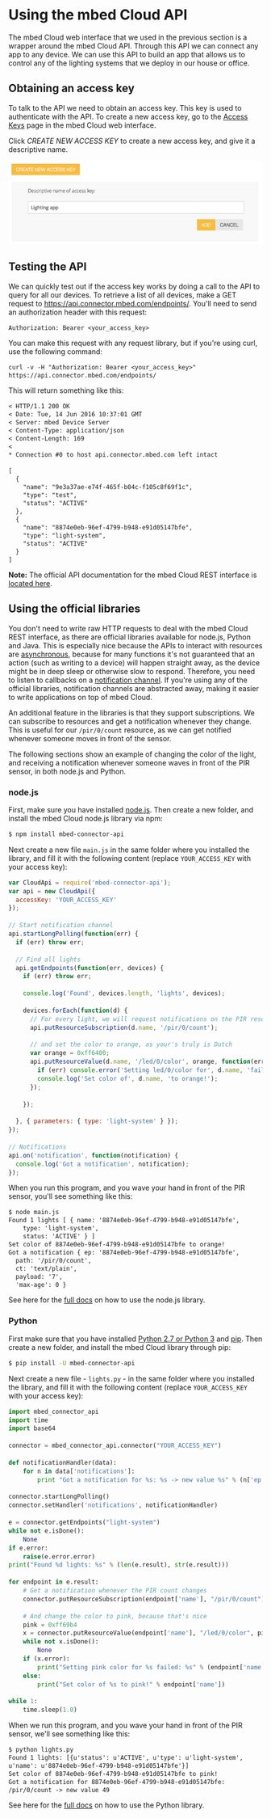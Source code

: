 # Using the mbed Cloud API

The mbed Cloud web interface that we used in the previous section is a wrapper around the mbed Cloud API. Through this API we can connect any app to any device. We can use this API to build an app that allows us to control any of the lighting systems that we deploy in our house or office.

## Obtaining an access key

To talk to the API we need to obtain an access key. This key is used to authenticate with the API. To create a new access key, go to the [Access Keys](https://connector.mbed.com/#accesskeys) page in the mbed Cloud web interface.

Click *CREATE NEW ACCESS KEY* to create a new access key, and give it a descriptive name.


![Creating a new access key in mbed Cloud](assets/lights14.png)

## Testing the API

We can quickly test out if the access key works by doing a call to the API to query for all our devices. To retrieve a list of all devices, make a GET request to https://api.connector.mbed.com/endpoints/. You'll need to send an authorization header with this request:

```
Authorization: Bearer <your_access_key>
```

You can make this request with any request library, but if you're using curl, use the following command:



```
curl -v -H "Authorization: Bearer <your_access_key>" https://api.connector.mbed.com/endpoints/
```

This will return something like this:

```
< HTTP/1.1 200 OK
< Date: Tue, 14 Jun 2016 10:37:01 GMT
< Server: mbed Device Server
< Content-Type: application/json
< Content-Length: 169
<
* Connection #0 to host api.connector.mbed.com left intact

[
  {
    "name": "9e3a37ae-e74f-465f-b04c-f105c8f69f1c",
    "type": "test",
    "status": "ACTIVE"
  },
  {
    "name": "8874e0eb-96ef-4799-b948-e91d05147bfe",
    "type": "light-system",
    "status": "ACTIVE"
  }
]
```

<span class="notes">**Note:** The official API documentation for the mbed Cloud REST interface is [located here](https://docs.mbed.com/docs/mbed-device-connector-web-interfaces/en/latest/).</span>

## Using the official libraries

You don't need to write raw HTTP requests to deal with the mbed Cloud REST interface, as there are official libraries available for node.js, Python and Java. This is especially nice because the APIs to interact with resources are [asynchronous](https://docs.mbed.com/docs/mbed-device-connector-web-interfaces/en/latest/#asynchronous-requests), because for many functions it's not guaranteed that an action (such as writing to a device) will happen straight away, as the device might be in deep sleep or otherwise slow to respond. Therefore, you need to listen to callbacks on a [notification channel](https://docs.mbed.com/docs/mbed-device-connector-web-interfaces/en/latest/api-reference/#notifications). If you're using any of the official libraries, notification channels are abstracted away, making it easier to write applications on top of mbed Cloud.

An additional feature in the libraries is that they support subscriptions. We can subscribe to resources and get a notification whenever they change. This is useful for our `/pir/0/count` resource, as we can get notified whenever someone moves in front of the sensor.

The following sections show an example of changing the color of the light, and receiving a notification whenever someone waves in front of the PIR sensor, in both node.js and Python.

### node.js

First, make sure you have installed [node.js](http://nodejs.org). Then create a new folder, and install the mbed Cloud node.js library via npm:

```bash
$ npm install mbed-connector-api
```

Next create a new file ``main.js`` in the same folder where you installed the library, and fill it with the following content (replace `YOUR_ACCESS_KEY` with your access key):

```js
var CloudApi = require('mbed-connector-api');
var api = new CloudApi({
  accessKey: 'YOUR_ACCESS_KEY'
});

// Start notification channel
api.startLongPolling(function(err) {
  if (err) throw err;

  // Find all lights
  api.getEndpoints(function(err, devices) {
    if (err) throw err;

    console.log('Found', devices.length, 'lights', devices);

    devices.forEach(function(d) {
      // For every light, we will request notifications on the PIR resource
      api.putResourceSubscription(d.name, '/pir/0/count');

      // and set the color to orange, as your's truly is Dutch
      var orange = 0xff6400;
      api.putResourceValue(d.name, '/led/0/color', orange, function(err) {
        if (err) console.error('Setting led/0/color for', d.name, 'failed', err);
        console.log('Set color of', d.name, 'to orange!');
      });

    });

  }, { parameters: { type: 'light-system' } });
});

// Notifications
api.on('notification', function(notification) {
  console.log('Got a notification', notification);
});
```

When you run this program, and you wave your hand in front of the PIR sensor, you'll see something like this:

```
$ node main.js
Found 1 lights [ { name: '8874e0eb-96ef-4799-b948-e91d05147bfe',
    type: 'light-system',
    status: 'ACTIVE' } ]
Set color of 8874e0eb-96ef-4799-b948-e91d05147bfe to orange!
Got a notification { ep: '8874e0eb-96ef-4799-b948-e91d05147bfe',
  path: '/pir/0/count',
  ct: 'text/plain',
  payload: '7',
  'max-age': 0 }
```

See here for the [full docs](https://github.com/ARMmbed/mbed-connector-api-node) on how to use the node.js library.

### Python

First make sure that you have installed [Python 2.7 or Python 3](https://www.python.org/downloads/) and [pip](https://pip.pypa.io/en/stable/installing/). Then create a new folder, and install the mbed Cloud library through pip:

```bash
$ pip install -U mbed-connector-api
```

Next create a new file - ``lights.py`` - in the same folder where you installed the library, and fill it with the following content (replace `YOUR_ACCESS_KEY` with your access key):

```python
import mbed_connector_api
import time
import base64

connector = mbed_connector_api.connector("YOUR_ACCESS_KEY")

def notificationHandler(data):
    for n in data['notifications']:
        print "Got a notification for %s: %s -> new value %s" % (n['ep'], n['path'], base64.b64decode(n['payload']))

connector.startLongPolling()
connector.setHandler('notifications', notificationHandler)

e = connector.getEndpoints("light-system")
while not e.isDone():
    None
if e.error:
    raise(e.error.error)
print("Found %d lights: %s" % (len(e.result), str(e.result)))

for endpoint in e.result:
    # Get a notification whenever the PIR count changes
    connector.putResourceSubscription(endpoint['name'], "/pir/0/count")

    # And change the color to pink, because that's nice
    pink = 0xff69b4
    x = connector.putResourceValue(endpoint['name'], "/led/0/color", pink)
    while not x.isDone():
        None
    if (x.error):
        print("Setting pink color for %s failed: %s" % (endpoint['name'], x.error.error))
    else:
        print("Set color of %s to pink!" % endpoint['name'])

while 1:
    time.sleep(1.0)
```

When we run this program, and you wave your hand in front of the PIR sensor, we'll see something like this:

```
$ python lights.py
Found 1 lights: [{u'status': u'ACTIVE', u'type': u'light-system', u'name': u'8874e0eb-96ef-4799-b948-e91d05147bfe'}]
Set color of 8874e0eb-96ef-4799-b948-e91d05147bfe to pink!
Got a notification for 8874e0eb-96ef-4799-b948-e91d05147bfe: /pir/0/count -> new value 49
```

See here for the [full docs](https://github.com/ARMmbed/mbed-connector-api-python) on how to use the Python library.
